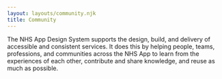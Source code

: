 ```yaml
---
layout: layouts/community.njk
title: Community
---
```


The NHS App Design System supports the design, build, and delivery of accessible and consistent services. It does this by helping people, teams, professions, and communities across the NHS App to learn from the experiences of each other, contribute and share knowledge, and reuse as much as possible.